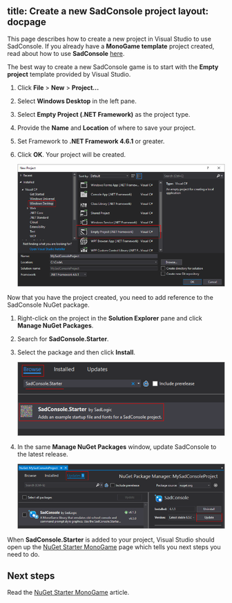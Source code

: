 title: Create a new SadConsole project
layout: docpage
---


This page describes how to create a new project in Visual Studio to use SadConsole. If you already have a **MonoGame template** project created, read about how to use **SadConsole** [here](monogame-template.md).

The best way to create a new SadConsole game is to start with the **Empty project** template provided by Visual Studio.

1. Click **File** > **New** > **Project...**

2. Select **Windows Desktop** in the left pane.

3. Select **Empty Project (.NET Framework)** as the project type.

4. Provide the **Name** and **Location** of where to save your project.

5. Set Framework to **.NET Framework 4.6.1** or greater.

6. Click **OK**. Your project will be created.

   ![new project dialog](images/new-project-dialog.png)

Now that you have the project created, you need to add reference to the SadConsole NuGet package.

1. Right-click on the project in the **Solution Explorer** pane and click **Manage NuGet Packages**.

2. Search for **SadConsole.Starter**.

3. Select the package and then click **Install**.

    ![nuget preview](images/part1-nuget.png)

4. In the same **Manage NuGet Packages** window, update SadConsole to the latest release.

   ![update sadconsole reference](images/project-update-sadconsole.png)

When **SadConsole.Starter** is added to your project, Visual Studio should open up the [NuGet Starter MonoGame](nuget-starter-monogame.md) page which tells you next steps you need to do.

## Next steps

Read the [NuGet Starter MonoGame](nuget-starter-monogame.md) article.